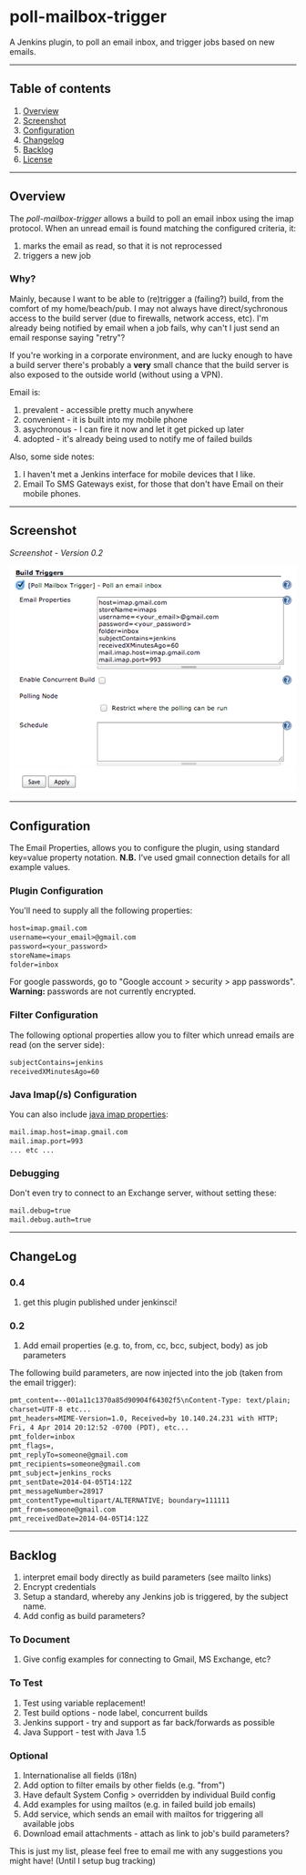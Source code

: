 poll-mailbox-trigger
================

A Jenkins plugin, to poll an email inbox, and trigger jobs based on new emails.

---

## Table of contents

1. [Overview](#overview)
1. [Screenshot](#screenshot)
1. [Configuration](#configuration)
1. [Changelog](#changelog)
1. [Backlog](#backlog)
1. [License](LICENSE)

---

## Overview

The _poll-mailbox-trigger_ allows a build to poll an email inbox using the imap protocol.
When an unread email is found matching the configured criteria, it:

1. marks the email as read, so that it is not reprocessed
1. triggers a new job

### Why?

Mainly, because I want to be able to (re)trigger a (failing?) build, from the comfort of my home/beach/pub.
I may not always have direct/sychronous access to the build server (due to firewalls, network access, etc).
I'm already being notified by email when a job fails, why can't I just send an email response saying "retry"?

If you're working in a corporate environment, and are lucky enough to have a build server
 there's probably a __very__ small chance that the build server is also exposed to the outside world
 (without using a VPN).

Email is:

1. prevalent - accessible pretty much anywhere
1. convenient - it is built into my mobile phone
1. asychronous - I can fire it now and let it get picked up later
1. adopted - it's already being used to notify me of failed builds

Also, some side notes:

1. I haven't met a Jenkins interface for mobile devices that I like.
1. Email To SMS Gateways exist, for those that don't have Email on their mobile phones.

---

## Screenshot

_Screenshot - Version 0.2_

![Version 0.2](screenshot-0.2.png "Version 0.2")

---

## Configuration

The Email Properties, allows you to configure the plugin, using standard key=value property notation.
__N.B.__ I've used gmail connection details for all example values.

### Plugin Configuration

You'll need to supply all the following properties:

    host=imap.gmail.com
    username=<your_email>@gmail.com
    password=<your_password>
    storeName=imaps
    folder=inbox

For google passwords, go to "Google account > security > app passwords".
__Warning:__ passwords are not currently encrypted.

### Filter Configuration

The following optional properties allow you to filter which unread emails are read (on the server side):

    subjectContains=jenkins
    receivedXMinutesAgo=60

### Java Imap(/s) Configuration

You can also include [java imap properties](https://javamail.java.net/nonav/docs/api/com/sun/mail/imap/package-summary.html):

    mail.imap.host=imap.gmail.com
    mail.imap.port=993
    ... etc ...

### Debugging

Don't even try to connect to an Exchange server, without setting these:

    mail.debug=true
    mail.debug.auth=true

---

## ChangeLog

### 0.4
1. get this plugin published under jenkinsci!

### 0.2
1. Add email properties (e.g. to, from, cc, bcc, subject, body) as job parameters

The following build parameters, are now injected into the job (taken from the email trigger):

    pmt_content=--001a11c1370a85d90904f64302f5\nContent-Type: text/plain; charset=UTF-8 etc...
    pmt_headers=MIME-Version=1.0, Received=by 10.140.24.231 with HTTP; Fri, 4 Apr 2014 20:12:52 -0700 (PDT), etc...
    pmt_folder=inbox
    pmt_flags=,
    pmt_replyTo=someone@gmail.com
    pmt_recipients=someone@gmail.com
    pmt_subject=jenkins_rocks
    pmt_sentDate=2014-04-05T14:12Z
    pmt_messageNumber=28917
    pmt_contentType=multipart/ALTERNATIVE; boundary=111111
    pmt_from=someone@gmail.com
    pmt_receivedDate=2014-04-05T14:12Z

---

## Backlog
1. interpret email body directly as build parameters (see mailto links)
1. Encrypt credentials
1. Setup a standard, whereby any Jenkins job is triggered, by the subject name.
1. Add config as build parameters?


### To Document
1. Give config examples for connecting to Gmail, MS Exchange, etc?

### To Test
1. Test using variable replacement!
1. Test build options - node label, concurrent builds
1. Jenkins support - try and support as far back/forwards as possible
1. Java Support - test with Java 1.5

### Optional
1. Internationalise all fields (i18n)
1. Add option to filter emails by other fields (e.g. "from")
1. Have default System Config > overridden by individual Build config
1. Add examples for using mailtos (e.g. in failed build job emails)
1. Add service, which sends an email with mailtos for triggering all available jobs
1. Download email attachments - attach as link to job's build parameters?


This is just my list, please feel free to email me with any suggestions you might have! (Until I setup bug tracking)